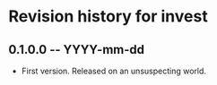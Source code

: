 # Revision history for invest

## 0.1.0.0 -- YYYY-mm-dd

* First version. Released on an unsuspecting world.
